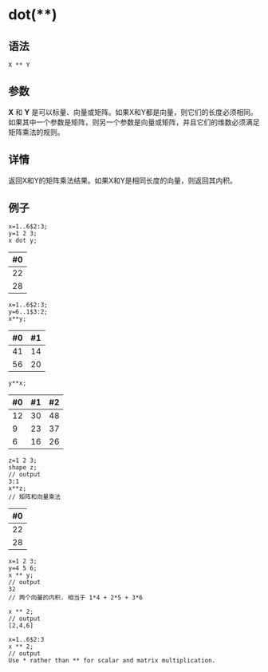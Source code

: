# dot(\*\*)

## 语法

`X ** Y`

## 参数

**X** 和 **Y**
是可以标量、向量或矩阵。如果X和Y都是向量，则它们的长度必须相同。如果其中一个参数是矩阵，则另一个参数是向量或矩阵，并且它们的维数必须满足矩阵乘法的规则。

## 详情

返回X和Y的矩阵乘法结果。如果X和Y是相同长度的向量，则返回其内积。

## 例子

```
x=1..6$2:3;
y=1 2 3;
x dot y;
```

| #0 |
| --- |
| 22 |
| 28 |

```
x=1..6$2:3;
y=6..1$3:2;
x**y;
```

| #0 | #1 |
| --- | --- |
| 41 | 14 |
| 56 | 20 |

```
y**x;
```

| #0 | #1 | #2 |
| --- | --- | --- |
| 12 | 30 | 48 |
| 9 | 23 | 37 |
| 6 | 16 | 26 |

```
z=1 2 3;
shape z;
// output
3:1
x**z;
// 矩阵和向量乘法
```

| #0 |
| --- |
| 22 |
| 28 |

```
x=1 2 3;
y=4 5 6;
x ** y;
// output
32
// 两个向量的内积. 相当于 1*4 + 2*5 + 3*6

x ** 2;
// output
[2,4,6]

x=1..6$2:3
x ** 2;
// output
Use * rather than ** for scalar and matrix multiplication.
```

